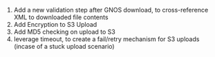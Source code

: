 1) Add a new validation step after GNOS download, to cross-reference XML to downloaded file contents<br>
2) Add Encryption to S3 Upload<br>
3) Add MD5 checking on upload to S3<br> 
4) leverage timeout, to create a fail/retry mechanism for S3 uploads (incase of a stuck upload scenario)
